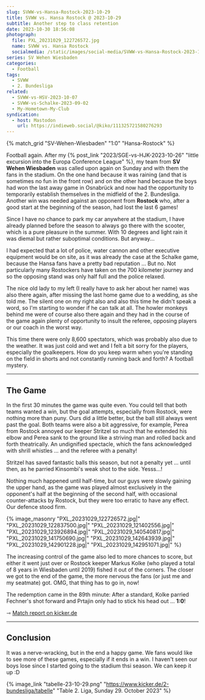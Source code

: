 ```yaml
---
slug: SVWW-vs-Hansa-Rostock-2023-10-29
title: SVWW vs. Hansa Rostock @ 2023-10-29
subtitle: Another step to class retention
date: 2023-10-30 18:56:08
photograph:
  file: PXL_20231029_122726572.jpg
  name: SVWW vs. Hansa Rostock
  socialmedia: /static/images/social-media/SVWW-vs-Hansa-Rostock-2023-10-29.png
series: SV Wehen Wiesbaden
categories:
  - Football
tags:
  - SVWW
  - 2. Bundesliga
related:
  - SVWW-vs-HSV-2023-10-07
  - SVWW-vs-Schalke-2023-09-02
  - My-Hometown-My-Club
syndication:
  - host: Mastodon
    url: https://indieweb.social/@kiko/111325721580276293
---
```


{% match_grid "SV-Wehen-Wiesbaden" "1:0" "Hansa-Rostock" %}

Football again. After my {% post_link "2023/SGE-vs-HJK-2023-10-26" "little excursion into the Europa Conference League" %}, my team from **SV Wehen Wiesbaden** was called upon again on Sunday and with them the fans in the stadium. On the one hand because it was raining (and that is sometimes no fun in the front row) and on the other hand because the boys had won the last away game in Osnabrück and now had the opportunity to temporarily establish themselves in the midfield of the 2. Bundesliga. Another win was needed against an opponent from **Rostock** who, after a good start at the beginning of the season, had lost the last 6 games!

Since I have no chance to park my car anywhere at the stadium, I have already planned before the season to always go there with the scooter, which is a pure pleasure in the summer. With 10 degrees and light rain it was diemal but rather suboptimal conditions. But anyway...

I had expected that a lot of police, water cannon and other executive equipment would be on site, as it was already the case at the Schalke game, because the Hansa fans have a pretty bad reputation ... But no. Not particularly many Rostockers have taken on the 700 kilometer journey and so the opposing stand was only half full and the police relaxed.

<!-- more -->

The nice old lady to my left (I really have to ask her about her name) was also there again, after missing the last home game due to a wedding, as she told me. The silent one on my right also and also this time he didn't speak a word, so I'm starting to wonder if he can talk at all. The howler monkeys behind me were of course also there again and they had in the course of the game again plenty of opportunity to insult the referee, opposing players or our coach in the worst way.

This time there were only 8,600 spectators, which was probably also due to the weather. It was just cold and wet and I felt a bit sorry for the players, especially the goalkeepers. How do you keep warm when you're standing on the field in shorts and not constantly running back and forth? A football mystery.

---

## The Game

In the first 30 minutes the game was quite even. You could tell that both teams wanted a win, but the goal attempts, especially from Rostock, were nothing more than puny. Ours did a little better, but the ball still always went past the goal. Both teams were also a bit aggressive, for example, Perea from Rostock annoyed our keeper Stritzel so much that he extended his elbow and Perea sank to the ground like a striving man and rolled back and forth theatrically. An undignified spectacle, which the fans acknowledged with shrill whistles ... and the referee with a penalty!

Stritzel has saved fantastic balls this season, but not a penalty yet ... until then, as he parried Kinsombi's weak shot to the side. Yesss...!

Nothing much happened until half-time, but our guys were slowly gaining the upper hand, as the game was played almost exclusively in the opponent's half at the beginning of the second half, with occasional counter-attacks by Rostock, but they were too erratic to have any effect. Our defence stood firm.

{% image_masonry
  "PXL_20231029_122726572.jpg|"
  "PXL_20231029_122837500.jpg|"
  "PXL_20231029_121402556.jpg|"
  "PXL_20231029_123926894.jpg|"
  "PXL_20231029_140540817.jpg|"
  "PXL_20231029_141750690.jpg|"
  "PXL_20231029_142643939.jpg|"
  "PXL_20231029_142901228.jpg|"
  "PXL_20231029_142951071.jpg|"
%}

The increasing control of the game also led to more chances to score, but either it went just over or Rostock keeper Markus Kolke (who played a total of 8 years in Wiesbaden until 2019) fished it out of the corners. The closer we got to the end of the game, the more nervous the fans (or just me and my seatmate) got. OMG, that thing has to go in, now!

The redemption came in the 89th minute: After a standard, Kolke parried Fechner's shot forward and Prtajin only had to stick his head out ... **1:0**!

&#x21FE;&nbsp;[Match report on kicker.de](https://www.kicker.de/wiesbaden-gegen-rostock-2023-bundesliga-4861758/analyse)

---

## Conclusion

It was a nerve-wracking, but in the end a happy game. We fans would like to see more of these games, especially if it ends in a win. I haven't seen our boys lose since I started going to the stadium thsi season. We can keep it up :D

{% image_link "tabelle-23-10-29.png" "https://www.kicker.de/2-bundesliga/tabelle" "Table 2. Liga, Sunday 29. October 2023" %}
